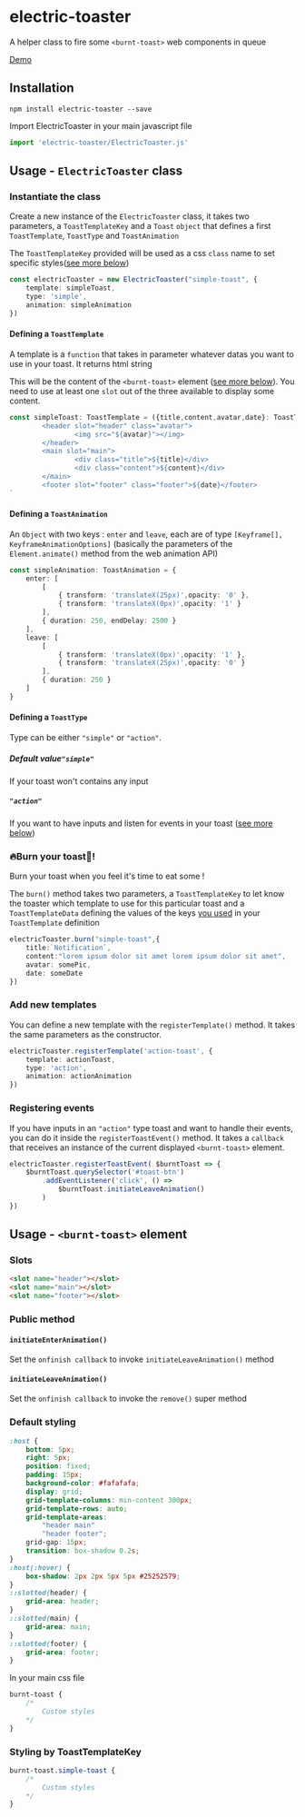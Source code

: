 # electric-toaster

<!--[![Published on webcomponents.org](https://img.shields.io/badge/webcomponents.org-published-blue.svg)](https://www.webcomponents.org/element/lit-toast) ![npm](https://img.shields.io/npm/v/lit-toast.svg)-->

A helper class to fire some `<burnt-toast>` web components in queue

[Demo](https://brtheo.github.io/electric-toaster/demo/index.html)

## Installation

```shell
npm install electric-toaster --save
```

Import ElectricToaster in your main javascript file

```javascript
import 'electric-toaster/ElectricToaster.js'
```

## Usage - `ElectricToaster` class

### Instantiate the class
Create a new instance of the `ElectricToaster` class, it takes two parameters, a `ToastTemplateKey` and a `Toast` `object` that defines a first `ToastTemplate`, `ToastType` and `ToastAnimation`

The `ToastTemplateKey` provided will be used as a css `class` name to set specific styles([see more below](###-Styling-by-ToastTemplateKey))
```typescript
const electricToaster = new ElectricToaster("simple-toast", {
    template: simpleToast,
    type: 'simple',
    animation: simpleAnimation
})
```

#### Defining a `ToastTemplate`
A template is a `function` that takes in parameter whatever datas you want to use in your toast. It returns html string

This will be the content of the `<burnt-toast>` element ([see more below](##Usage---`<burnt-toast>`-element)).
You need to use at least one `slot` out of the three available to display some content.
```typescript
const simpleToast: ToastTemplate = ({title,content,avatar,date}: ToastTemplateData) => `
        <header slot="header" class="avatar">
                <img src="${avatar}"></img>   
		</header>
        <main slot="main">
                <div class="title">${title}</div>
                <div class="content">${content}</div>               
        </main>
        <footer slot="footer" class="footer">${date}</footer>
`
```
#### Defining a `ToastAnimation`
An `Object` with two keys : `enter` and `leave`, each are of type `[Keyframe[], KeyframeAnimationOptions]` (basically the parameters of the `Element.animate()` method from the web animation API)
```typescript
const simpleAnimation: ToastAnimation = {
	enter: [
        [
            { transform: 'translateX(25px)',opacity: '0' }, 
            { transform: 'translateX(0px)',opacity: '1' }
        ],
        { duration: 250, endDelay: 2500 }
	],
	leave: [
        [
            { transform: 'translateX(0px)',opacity: '1' }, 
            { transform: 'translateX(25px)',opacity: '0' }
        ],
        { duration: 250 }
    ]
}
```

#### Defining a `ToastType`
Type can be either `"simple"` or `"action"`.
##### *Default value*`"simple"`
If your toast won't contains any input
##### `"action"`
If you want to have inputs and listen for events in your toast ([see more below](###-Registering-events))

### 🔥Burn your toast🍞!
Burn your toast when you feel it's time to eat some !

The `burn()` method takes two parameters, a `ToastTemplateKey` to let know the toaster which template to use for this particular toast and a `ToastTemplateData` defining the values of the keys [you used](####-Defining-a-`ToastTemplate`) in your `ToastTemplate` definition
```typescript
electricToaster.burn("simple-toast",{
    title:`Notification`,
    content:"lorem ipsum dolor sit amet lorem ipsum dolor sit amet",
	avatar: somePic,
    date: someDate
})
```

### Add new templates
You can define a new template with the `registerTemplate()` method. It takes the same parameters as the constructor.
```typescript
electricToaster.registerTemplate('action-toast', {
    template: actionToast,
    type: 'action',
    animation: actionAnimation
})
```

### Registering events
If you have inputs in an `"action"` type toast and want to handle their events, you can do it inside the `registerToastEvent()` method. It takes a `callback` that receives an instance of the current displayed `<burnt-toast>` element.
```typescript
electricToaster.registerToastEvent( $burntToast => {
	$burntToast.querySelector('#toast-btn')
		.addEventListener('click', () => 
			$burntToast.initiateLeaveAnimation()
		)
})
```

## Usage - `<burnt-toast>` element
### Slots
```html
<slot name="header"></slot>
<slot name="main"></slot>
<slot name="footer"></slot> 
```
### Public method 
#### `initiateEnterAnimation()` 
Set the `onfinish callback` to invoke `initiateLeaveAnimation()` method

#### `initiateLeaveAnimation()`
Set the `onfinish callback` to invoke the `remove()` super method
### Default styling
```css
:host {
    bottom: 5px;
    right: 5px;
    position: fixed;
    padding: 15px;
    background-color: #fafafafa;
    display: grid;
    grid-template-columns: min-content 300px;
    grid-template-rows: auto;
    grid-template-areas: 
        "header main"
        "header footer";                        
    grid-gap: 15px;  
    transition: box-shadow 0.2s;
}
:host(:hover) {
    box-shadow: 2px 2px 5px 5px #25252579;
}
::slotted(header) {
    grid-area: header;
}
::slotted(main) {
    grid-area: main;
}
::slotted(footer) {
    grid-area: footer;
}
```
In your main css file
```css
burnt-toast {
    /*
        Custom styles
    */
}
```
### Styling by ToastTemplateKey
```css
burnt-toast.simple-toast {
    /*
        Custom styles
    */
}
```